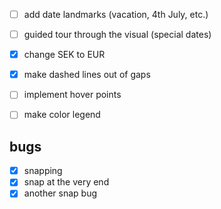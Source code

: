 - [ ] add date landmarks (vacation, 4th July, etc.)
- [ ] guided tour through the visual (special dates)
- [x] change SEK to EUR
- [x] make dashed lines out of gaps
- [ ] implement hover points
- [ ] make color legend


## bugs
- [x] snapping
- [x] snap at the very end
- [x] another snap bug
